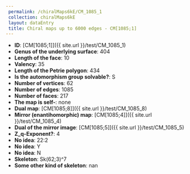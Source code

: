 ```yaml
--- 
 permalink: /chiralMaps6kE/CM_1085_1 
 collection: chiralMaps6kE
 layout: dataEntry
 title: Chiral maps up to 6000 edges - CM[1085;1]
---
```


- **ID**: [CM[1085;1]]({{ site.url }}/test/CM_1085_1)
- **Genus of the underlying surface**: 404
- **Length of the face**: 10
- **Valency**: 35
- **Length of the Petrie polygon**: 434
- **Is the automorphism group solvable?**: S
- **Number of vertices**: 62
- **Number of edges**: 1085
- **Number of faces**: 217
- **The map is self-**: none
- **Dual map**: [CM[1085;8]]({{ site.url }}/test/CM_1085_8)
- **Mirror (enantihomorphic) map**: [CM[1085;4]]({{ site.url }}/test/CM_1085_4)
- **Dual of the mirror image**: [CM[1085;5]]({{ site.url }}/test/CM_1085_5)
- **Z_q-Exponent?**: 4
- **No idea**:  22:2
- **No idea**: Y
- **No idea**: N
- **Skeleton**: Sk(62;3)^7
- **Some other kind of skeleton**: nan
